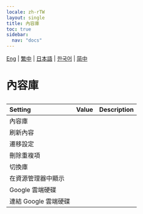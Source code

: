 ```yaml
---
locale: zh-rTW
layout: single
title: 內容庫
toc: true
sidebar:
  nav: "docs"
---
```

[Eng](/dancexr/menu/2025.4/system/library.md) | [繁中](/tw/dancexr/menu/2025.4/system/library.md) | [日本語](/jp/dancexr/menu/2025.4/system/library.md) | [한국어](/kr/dancexr/menu/2025.4/system/library.md) | [简中](/zh/dancexr/menu/2025.4/system/library.md)
# 內容庫
## 
| Setting | Value | Description |
| :--- | --- | :--- |
| 內容庫 || 
| 刷新內容 || 
| 遷移設定 || 
| 刪除重複項 || 
| 切換庫 || 
| 在資源管理器中顯示 || 
| Google 雲端硬碟 || 
| 連結 Google 雲端硬碟 || 
